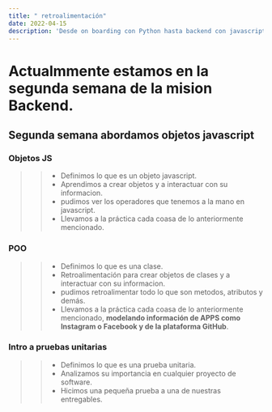 ```yaml
---
title: " retroalimentación"
date: 2022-04-15
description: 'Desde on boarding con Python hasta backend con javascript (NodeJS)'
---
```



# Actualmmente estamos en la segunda semana de la mision Backend.


## Segunda semana abordamos objetos javascript
>
### Objetos JS
>> - Definimos lo que es un objeto javascript.
>> - Aprendimos a crear objetos y a interactuar con su informacion.
>> - pudimos ver los operadores que tenemos a la mano en javascript.
>> - Llevamos a la práctica cada coasa de lo anteriormente mencionado.


>
### POO
>> - Definimos lo que es una clase.
>> - Retroalimentación para crear objetos de clases y a interactuar con su informacion.
>> - pudimos retroalimentar todo lo que son metodos, atributos y demás.
>> - Llevamos a la práctica cada coasa de lo anteriormente mencionado, **modelando información de APPS como Instagram o Facebook y de la plataforma GitHub**.


>
### Intro a pruebas unitarias
>> - Definimos lo que es una prueba unitaria.
>> - Analizamos su importancia en cualquier proyecto de software.
>> - Hicimos una pequeña prueba a una de nuestras entregables.
